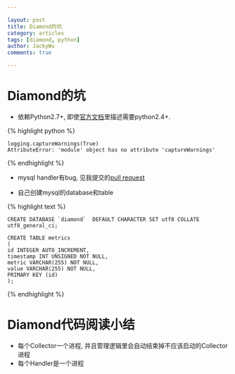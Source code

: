```yaml
---

layout: post   
title: Diamond的坑  
category: articles  
tags: [diamond, python]  
author: JackyWu  
comments: true  

---
```


# Diamond的坑

* 依赖Python2.7+, 即使[官方文档](https://github.com/python-diamond/Diamond/wiki/Installation)里描述需要python2.4+. 

{% highlight python %}

    logging.captureWarnings(True)  
    AttributeError: 'module' object has no attribute 'captureWarnings'  

{% endhighlight %}

* mysql handler有bug, 见我提交的[pull request](https://github.com/python-diamond/Diamond/pull/170)

* 自己创建mysql的database和table

{% highlight text %}
    
    CREATE DATABASE `diamond`  DEFAULT CHARACTER SET utf8 COLLATE utf8_general_ci;
    
    CREATE TABLE metrics
    (
    id INTEGER AUTO_INCREMENT,
    timestamp INT UNSIGNED NOT NULL,
    metric VARCHAR(255) NOT NULL,
    value VARCHAR(255) NOT NULL,
    PRIMARY KEY (id)
    );

{% endhighlight %}

# Diamond代码阅读小结

* 每个Collector一个进程, 并且管理逻辑里会自动结束掉不应该启动的Collector进程
* 每个Handler是一个进程
